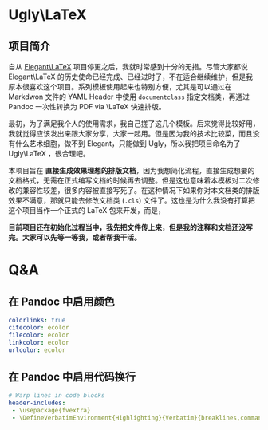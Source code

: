 # Ugly\LaTeX

## 项目简介

自从 [Elegant\LaTeX](https://github.com/ElegantLaTeX/) 项目停更之后，我就时常感到十分的无措。尽管大家都说 Elegant\LaTeX 的历史使命已经完成、已经过时了，不在适合继续维护，但是我原本很喜欢这个项目。系列模板使用起来也特别方便，尤其是可以通过在 Markdwon 文件的 YAML Header 中使用 `documentclass` 指定文档类，再通过 Pandoc 一次性转换为 PDF via \LaTeX 快速排版。

最初，为了满足我个人的使用需求，我自己搓了这几个模板。后来觉得比较好用，我就觉得应该发出来跟大家分享，大家一起用。但是因为我的技术比较菜，而且没有什么艺术细胞，做不到 Elegant，只能做到 Ugly，所以我把项目命名为了 Ugly\LaTeX ，很合理吧。

本项目旨在 **直接生成效果理想的排版文档**，因为我想简化流程，直接生成想要的文档格式，无需在正式编写文档的时候再去调整。但是这也意味着本模板对二次修改的兼容性较差，很多内容被直接写死了。在这种情况下如果你对本文档类的排版效果不满意，那就只能去修改文档类 (`.cls`) 文件了。这也是为什么我没有打算把这个项目当作一个正式的 LaTeX 包来开发，而是，

**目前项目还在初始化过程当中，我先把文件传上来，但是我的注释和文档还没写完。大家可以先等一等我，或者帮我干活。**

# Q&A

## 在 Pandoc 中启用颜色

```yaml
colorlinks: true
citecolor: ecolor
filecolor: ecolor
linkcolor: ecolor
urlcolor: ecolor
```

## 在 Pandoc 中启用代码换行

```yaml
# Warp lines in code blocks
header-includes:
 - \usepackage{fvextra}
 - \DefineVerbatimEnvironment{Highlighting}{Verbatim}{breaklines,commandchars=\\\{\}}
```